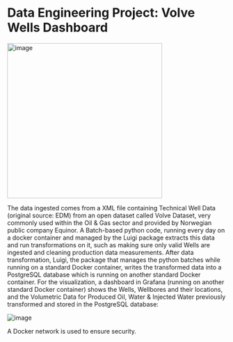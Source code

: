 # Data Engineering Project: Volve Wells Dashboard

<img width="356" alt="image" src="https://user-images.githubusercontent.com/89973885/163265110-8570641c-825e-4de7-82c2-8b7fb55327fd.png">

The data ingested comes from a XML file containing Technical Well Data (original source: EDM) from an open dataset called Volve Dataset, very commonly used within the Oil & Gas sector and provided by Norwegian public company Equinor. 
A Batch-based python code, running every day on a docker container and managed by the Luigi package extracts this data and run transformations on it, such as making sure only valid Wells are ingested and cleaning production data measurements.
After data transformation, Luigi, the package that manages the python batches while running on a standard Docker container, writes the transformed data into a PostgreSQL database which is running on another standard Docker container.
For the visualization, a dashboard in Grafana (running on another standard Docker container) shows the Wells, Wellbores and their locations, and the Volumetric Data for Produced Oil, Water & Injected Water previously transformed and stored in the PostgreSQL database:

<img alt="image" src="https://user-images.githubusercontent.com/89973885/166163284-a914ac1c-56a7-462b-a25a-d61c3d54e6dc.png">

A Docker network is used to ensure security.

